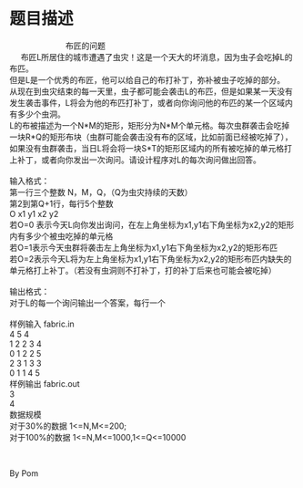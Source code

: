 # 题目描述


<p class="floor">
<cc></cc>                         布匠的问题<br/>
     布匠L所居住的城市遭遇了虫灾！这是一个天大的坏消息，因为虫子会吃掉L的布匹。<br/>
但是L是一个优秀的布匠，他可以给自己的布打补丁，弥补被虫子吃掉的部分。<br/>
从现在到虫灾结束的每一天里，虫子都可能会袭击L的布匹，但是如果某一天没有发生袭击事件，L将会为他的布匹打补丁，或者向你询问他的布匹的某一个区域内有多少个虫洞。<br/>
L的布被描述为一个N*M的矩形，矩形分为N*M个单元格。每次虫群袭击会吃掉一块R*Q的矩形布块（虫群可能会袭击没有布的区域，比如前面已经被吃掉了），如果没有虫群袭击，当日L将会将一块S*T的矩形区域内的所有被吃掉的单元格打上补丁，或者向你发出一次询问。请设计程序对L的每次询问做出回答。<br/>
<br/>
输入格式：<br/>
第一行三个整数 N，M，Q，（Q为虫灾持续的天数）<br/>
第2到第Q+1行，每行5个整数<br/>
O x1 y1 x2 y2<br/>
若O=0 表示今天L向你发出询问，在左上角坐标为x1,y1右下角坐标为x2,y2的矩形内有多少个被虫吃掉的单元格<br/>
若O=1表示今天虫群将袭击左上角坐标为x1,y1右下角坐标为x2,y2的矩形布匹<br/>
若O=2表示今天L将为左上角坐标为x1,y1右下角坐标为x2,y2的矩形布匹内缺失的单元格打上补丁。（若没有虫洞则不打补丁，打的补丁后来也可能会被吃掉）<br/>
<br/>
输出格式：<br/>
对于L的每一个询问输出一个答案，每行一个<br/>
<br/>
样例输入 fabric.in<br/>
4 5 4<br/>
1 2 2 3 4<br/>
0 1 2 2 5<br/>
2 3 1 3 3<br/>
0 1 1 4 5<br/>
样例输出 fabric.out<br/>
3<br/>
4<br/>
数据规模<br/>
对于30%的数据 1&lt;=N,M&lt;=200;<br/>
对于100%的数据 1&lt;=N,M&lt;=1000,1&lt;=Q&lt;=10000
</p>
<p class="floor">
 
</p>
<p class="floor">
By Pom<br/>
 
</p>
